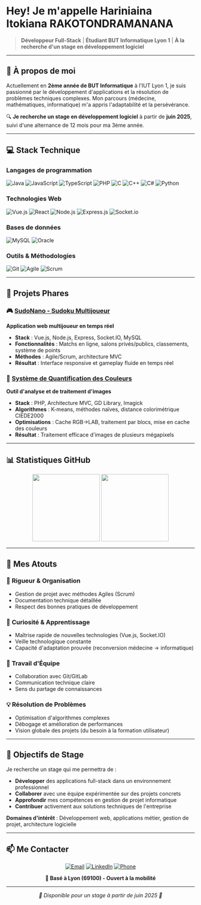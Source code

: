 #  Hey! Je m'appelle Hariniaina Itokiana RAKOTONDRAMANANA

> **Développeur Full-Stack** | **Étudiant BUT Informatique Lyon 1** | **À la recherche d'un stage en développement logiciel**

---

## 🎯 À propos de moi

Actuellement en **2ème année de BUT Informatique** à l'IUT Lyon 1, je suis passionné par le développement d'applications et la résolution de problèmes techniques complexes. Mon parcours (médecine, mathématiques, informatique) m'a appris l'adaptabilité et la persévérance.

🔍 **Je recherche un stage en développement logiciel** à partir de **juin 2025**, suivi d'une alternance de 12 mois pour ma 3ème année.

---

## 💻 Stack Technique

### Langages de programmation
![Java](https://img.shields.io/badge/Java-ED8B00?style=for-the-badge&logo=openjdk&logoColor=white)
![JavaScript](https://img.shields.io/badge/JavaScript-F7DF1E?style=for-the-badge&logo=JavaScript&logoColor=black)
![TypeScript](https://img.shields.io/badge/TypeScript-007ACC?style=for-the-badge&logo=typescript&logoColor=white)
![PHP](https://img.shields.io/badge/PHP-777BB4?style=for-the-badge&logo=php&logoColor=white)
![C](https://img.shields.io/badge/C-00599C?style=for-the-badge&logo=c&logoColor=white)
![C++](https://img.shields.io/badge/C%2B%2B-00599C?style=for-the-badge&logo=c%2B%2B&logoColor=white)
![C#](https://img.shields.io/badge/C%23-239120?style=for-the-badge&logo=c-sharp&logoColor=white)
![Python](https://img.shields.io/badge/Python-3776AB?style=for-the-badge&logo=python&logoColor=white)

### Technologies Web
![Vue.js](https://img.shields.io/badge/Vue.js-35495E?style=for-the-badge&logo=vue.js&logoColor=4FC08D)
![React](https://img.shields.io/badge/React-20232A?style=for-the-badge&logo=react&logoColor=61DAFB)
![Node.js](https://img.shields.io/badge/Node.js-43853D?style=for-the-badge&logo=node.js&logoColor=white)
![Express.js](https://img.shields.io/badge/Express.js-404D59?style=for-the-badge)
![Socket.io](https://img.shields.io/badge/Socket.io-black?style=for-the-badge&logo=socket.io&badgeColor=010101)

### Bases de données
![MySQL](https://img.shields.io/badge/MySQL-00000F?style=for-the-badge&logo=mysql&logoColor=white)
![Oracle](https://img.shields.io/badge/Oracle-F80000?style=for-the-badge&logo=oracle&logoColor=white)

### Outils & Méthodologies
![Git](https://img.shields.io/badge/GIT-E44C30?style=for-the-badge&logo=git&logoColor=white)
![Agile](https://img.shields.io/badge/Agile-239120?style=for-the-badge)
![Scrum](https://img.shields.io/badge/Scrum-6DB33F?style=for-the-badge)

---

## 🚀 Projets Phares

### 🎮 [SudoNano - Sudoku Multijoueur](https://forge.univ-lyon1.fr/p2202482/sudonano)
**Application web multijoueur en temps réel**
- **Stack** : Vue.js, Node.js, Express, Socket.IO, MySQL
- **Fonctionnalités** : Matchs en ligne, salons privés/publics, classements, système de points
- **Méthodes** : Agile/Scrum, architecture MVC
- **Résultat** : Interface responsive et gameplay fluide en temps réel

### 🎨 [Système de Quantification des Couleurs](https://forge.univ-lyon1.fr/p2202482/projetphp)
**Outil d'analyse et de traitement d'images**
- **Stack** : PHP, Architecture MVC, GD Library, Imagick
- **Algorithmes** : K-means, méthodes naïves, distance colorimétrique CIEDE2000
- **Optimisations** : Cache RGB→LAB, traitement par blocs, mise en cache des couleurs
- **Résultat** : Traitement efficace d'images de plusieurs mégapixels

---

## 📊 Statistiques GitHub

<div align="center">
  <img height="180em" src="https://github-readme-stats.vercel.app/api?username=hariniaina&show_icons=true&theme=tokyonight&include_all_commits=true&count_private=true"/>
  <img height="180em" src="https://github-readme-stats.vercel.app/api/top-langs/?username=hariniaina&layout=compact&langs_count=8&theme=tokyonight"/>
</div>

---

## 🌟 Mes Atouts

### 🎯 **Rigueur & Organisation**
- Gestion de projet avec méthodes Agiles (Scrum)
- Documentation technique détaillée
- Respect des bonnes pratiques de développement

### 🚀 **Curiosité & Apprentissage**
- Maîtrise rapide de nouvelles technologies (Vue.js, Socket.IO)
- Veille technologique constante
- Capacité d'adaptation prouvée (reconversion médecine → informatique)

### 🤝 **Travail d'Équipe**
- Collaboration avec Git/GitLab
- Communication technique claire
- Sens du partage de connaissances

### 💡 **Résolution de Problèmes**
- Optimisation d'algorithmes complexes
- Débogage et amélioration de performances
- Vision globale des projets (du besoin à la formation utilisateur)

---

## 🎯 Objectifs de Stage

Je recherche un stage qui me permettra de :
- **Développer** des applications full-stack dans un environnement professionnel
- **Collaborer** avec une équipe expérimentée sur des projets concrets
- **Approfondir** mes compétences en gestion de projet informatique
- **Contribuer** activement aux solutions techniques de l'entreprise

**Domaines d'intérêt** : Développement web, applications métier, gestion de projet, architecture logicielle

---

## 📫 Me Contacter

<div align="center">

[![Email](https://img.shields.io/badge/Email-D14836?style=for-the-badge&logo=gmail&logoColor=white)](mailto:rak.hariniainaitokiana@gmail.com)
[![LinkedIn](https://img.shields.io/badge/LinkedIn-0077B5?style=for-the-badge&logo=linkedin&logoColor=white)](https://www.linkedin.com/in/hariniaina-itokiana-rak/)
[![Phone](https://img.shields.io/badge/Téléphone-25D366?style=for-the-badge&logo=whatsapp&logoColor=white)](tel:+33669947636)

**📍 Basé à Lyon (69100) - Ouvert à la mobilité**

</div>

---

<div align="center">
  <i>💼 Disponible pour un stage à partir de juin 2025 🚀</i>
</div>
